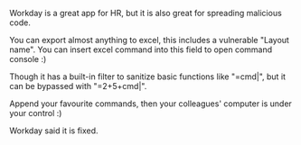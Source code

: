 Workday is a great app for HR, but it is also great for spreading malicious code.<br>

You can export almost anything to excel, this includes a vulnerable "Layout name". You can insert excel command into this field to open command console :) <br>

Though it has a built-in filter to sanitize basic functions like "=cmd|", but it can be bypassed with "=2+5+cmd|".

Append your favourite commands, then your colleagues' computer is under your control :)

Workday said it is fixed.
